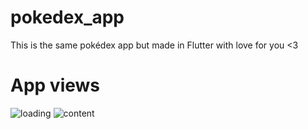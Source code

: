# pokedex_app

This is the same pokédex app but made in Flutter with love for you <3

# App views
![loading](https://media.giphy.com/media/mxw0O5ZYFvHI4iYtY9/giphy.gif)
![content](https://media.giphy.com/media/oPWNixAvp5ovYuKdm1/giphy.gif)
